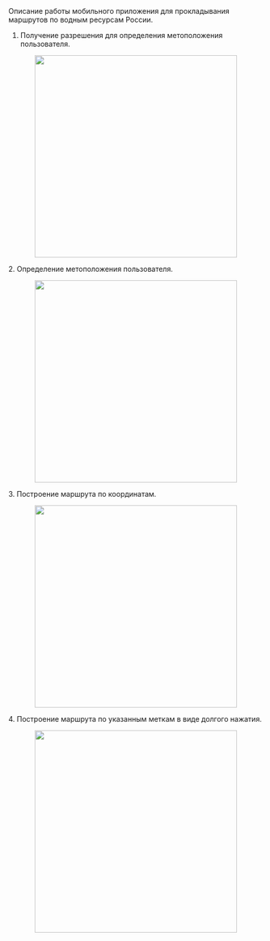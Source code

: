 <div style="text-align: left;">
Описание работы мобильного приложения для прокладывания маршрутов по водным ресурсам России.

1. Получение разрешения для определения метоположения пользователя.
</div>

<p align="center">
<img src="https://github.com/user-attachments/assets/822100c7-e96e-4c26-b430-0a9226b1c576" width="400" />
</p>

<div style="text-align: left;">
2. Определение метоположения пользователя.
</div>

<p align="center">
<img src="https://github.com/user-attachments/assets/3c951d2f-8c3d-42f6-b397-decfefc8006e" width="400" />
</p>

<div style="text-align: left;">
3. Построение маршрута по координатам.
</div>

<p align="center">
<img src="https://github.com/user-attachments/assets/5272d44f-3de6-4e59-8144-de83e37a6383" width="400" />
</p>

<div style="text-align: left;">
4. Построение маршрута по указанным меткам в виде долгого нажатия.
</div>

<p align="center">
<img src="https://github.com/user-attachments/assets/d3771e9c-2a71-4b97-9b83-4ece9dba2da6" width="400" />
</p>
